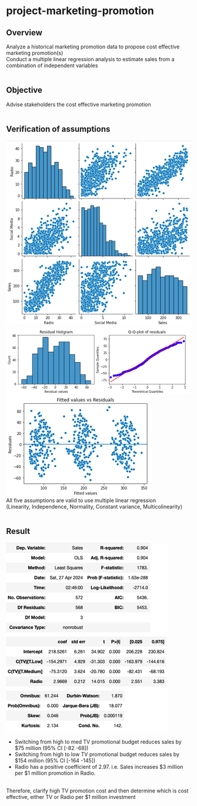 # project-marketing-promotion

## Overview<br>
  Analyze a historical marketing promotion data to propose cost effective marketing promotion(s)<br>
  Conduct a multiple linear regression analysis to estimate sales from a combination of independent variables<br>
<br>
## Objective<br>
  Advise stakeholders the cost effective marketing promotion<br>
<br>
## Verification of assumptions<br>
![graph 1](/assets/graph_1.png)![graph 2](/assets/graph_2.png)<br>
![graph 3](/assets/graph_3.png)<br>
  All five assumptions are valid to use multiple linear regression<br> 
  (Linearity, Independence, Normality, Constant variance, Multicolinearity)<br>
<br>
## Result<br>
![table_1](/assets/table_1.png)<br>
  * Switching from high to med TV promotional budget reduces sales by $75 million (95\% CI \[-82 -68\])<br>
  * Switching from high to low TV promotional budget reduces sales by $154 million (95\% CI \[-164 -145\])<br>
  * Radio has a positive coefficient of 2.97. i.e. Sales increases $3 million per $\$1$ million promotion in Radio.<br>
<br>
Therefore, clarify high TV promotion cost and then determine which is cost effective, either TV or Radio per $1 million investment
<br>


